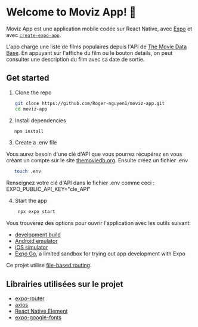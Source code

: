 # Welcome to Moviz App! 👋

Moviz App est une application mobile codée sur React Native, avec [Expo](https://expo.dev) et avec [`create-expo-app`](https://www.npmjs.com/package/create-expo-app).

L'app charge une liste de films populaires depuis l'API de [The Movie Data Base](https://www.themoviedb.org/).
En appuyant sur l'affiche du film ou le bouton details, on peut consulter une description du film avec sa date de sortie.

## Get started

1. Clone the repo

   ```bash
   git clone https://github.com/Roger-nguyen1/moviz-app.git
   cd moviz-app
   ```

2. Install dependencies

```bash
   npm install
```

3. Create a .env file

Vous aurez besoin d'une clé d'API que vous pourrez récupérez en vous créant un compte sur le site [themoviedb.org](https://developer.themoviedb.org/docs/getting-started).
Ensuite créez un fichier .env

```bash
   touch .env
```

Renseignez votre clé d'API dans le fichier .env comme ceci :
EXPO_PUBLIC_API_KEY="cle_API"

4. Start the app

   ```bash
    npx expo start
   ```

Vous trouverez des options pour ouvrir l'application avec les outils suivant:

- [development build](https://docs.expo.dev/develop/development-builds/introduction/)
- [Android emulator](https://docs.expo.dev/workflow/android-studio-emulator/)
- [iOS simulator](https://docs.expo.dev/workflow/ios-simulator/)
- [Expo Go](https://expo.dev/go), a limited sandbox for trying out app development with Expo

Ce projet utilise [file-based routing](https://docs.expo.dev/router/introduction).

## Librairies utilisées sur le projet

- [expo-router](https://docs.expo.dev/router/installation/)
- [axios](https://axios-http.com/fr/docs/intro)
- [React Native Element](https://reactnativeelements.com/)
- [expo-google-fonts](https://github.com/expo/google-fonts)
